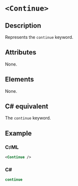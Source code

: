 # `<Continue>`

## Description

Represents the `continue` keyword.

## Attributes

None.

## Elements

None.

## C# equivalent

The `continue` keyword.

## Example

### C♯ML

```xml
<Continue />
```

### C#

```csharp
continue
```
